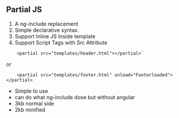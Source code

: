 Partial JS
----------

 1. A ng-include replacement 
 2. Simple declarative syntax.
 3. Support Inline JS Inside template
 4. Support Script Tags with Src Attribute
  

```
    <partial src="templates/header.html"></partial>`
```
or

```
    <partial src="templates/footer.html" onload="Footerloaded"></partial>
```

 - Simple to use 
 - can do what ng-include dose but without angular
 - 3kb normal side 
 - 2kb minified